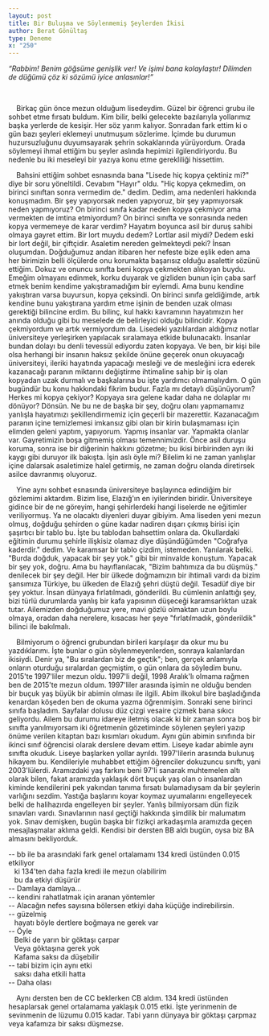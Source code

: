 ```yaml
---
layout: post
title: Bir Buluşma ve Söylenmemiş Şeylerden İkisi
author: Berat Gönültaş
type: Deneme
x: "250"
---
```


_“Rabbim! Benim göğsüme genişlik ver! Ve işimi bana kolaylaştır! Dilimden de düğümü çöz ki sözümü iyice anlasınlar!”_


<br/>

&nbsp;&nbsp;&nbsp;&nbsp;Birkaç gün önce mezun olduğum lisedeydim. Güzel bir öğrenci grubu ile sohbet etme fırsatı buldum. Kim bilir, belki gelecekte bazılarıyla yollarımız başka yerlerde de kesişir. Her söz yarım kalıyor. Sonradan fark ettim ki o gün bazı şeyleri eklemeyi unutmuşum sözlerime. İçimde bu durumun huzursuzluğunu duyumsayarak şehrin sokaklarında yürüyordum. Orada söylemeyi ihmal ettiğim bu şeyler aslında hepimizi ilgilendiriyordu. Bu nedenle bu iki meseleyi bir yazıya konu etme gerekliliği hissettim.

&nbsp;&nbsp;&nbsp;&nbsp;Bahsini ettiğim sohbet esnasında bana "Lisede hiç kopya çektiniz mi?" diye bir soru yöneltildi. Cevabım "Hayır" oldu. "Hiç kopya çekmedim, on birinci sınıftan sonra vermedim de." dedim. Dedim, ama nedenleri hakkında konuşmadım. Bir şey yapıyorsak neden yapıyoruz, bir şey yapmıyorsak neden yapmıyoruz? On birinci sınıfa kadar neden kopya çekmiyor ama vermekten de imtina etmiyordum? On birinci sınıfta ve sonrasında neden kopya vermemeye de karar verdim? Hayatım boyunca asil bir duruş sahibi olmaya gayret ettim. Bir lort muydu dedem? Lortlar asil miydi? Dedem eski bir lort değil, bir çiftçidir. Asaletim nereden gelmekteydi peki? İnsan oluşumdan. Doğduğumuz andan itibaren her nefeste bize eşlik eden ama her birimizin belli ölçülerde onu korumakta başarısız olduğu asalettir sözünü ettiğim. Dokuz ve onuncu sınıfta beni kopya çekmekten alıkoyan buydu. Emeğim olmayanı edinmek, korku duyarak ve gizliden bunun için çaba sarf etmek benim kendime yakıştıramadığım bir eylemdi. Ama bunu kendine yakıştıran varsa buyursun, kopya çeksindi. On birinci sınıfa geldiğimde, artık kendine bunu yakıştırana yardım etme işinin de benden uzak olması gerektiği bilincine erdim. Bu bilinç, kul hakkı kavramının hayatımızın her anında olduğu gibi bu meselede de belirleyici olduğu bilincidir. Kopya çekmiyordum ve artık vermiyordum da. Lisedeki yazılılardan aldığımız notlar üniversiteye yerleşirken yapılacak sıralamaya etkide bulunacaktı. İnsanlar bundan dolayı bu denli tevessül ediyordu zaten kopyaya. Ve ben, bir kişi bile olsa herhangi bir insanın haksız şekilde önüne geçerek onun okuyacağı üniversiteyi, ileriki hayatında yapacağı mesleği ve de mesleğini icra ederek kazanacağı paranın miktarını değiştirme ihtimaline sahip bir iş olan kopyadan uzak durmalı ve başkalarına bu işte yardımcı olmamalıydım. O gün bugündür bu konu hakkındaki fikrim budur. Fazla mı detaylı düşünüyorum? Herkes mi kopya çekiyor? Kopyaya sıra gelene kadar daha ne dolaplar mı dönüyor? Dönsün. Ne bu ne de başka bir şey, doğru olanı yapmamamız yanlışla hayatımızı şekillendirmemiz için geçerli bir mazerettir. Kazanacağım paranın içine temizlemesi imkansız gibi olan bir kirin bulaşmaması için elimden geleni yaptım, yapıyorum. Yapmış insanlar var. Yapmakta olanlar var. Gayretimizin boşa gitmemiş olması temennimizdir. Önce asil duruşu koruma, sonra ise bir diğerinin hakkını gözetme; bu ikisi birbirinden ayrı iki kaygı gibi duruyor ilk bakışta. İşin aslı öyle mi? Bilelim ki ne zaman yanlışlar içine dalarsak asaletimize halel getirmiş, ne zaman doğru olanda diretirsek asilce davranmış oluyoruz.

&nbsp;&nbsp;&nbsp;&nbsp;Yine aynı sohbet esnasında üniversiteye başlayınca edindiğim bir gözlemimi aktardım. Bizim lise, Elazığ'ın en iyilerinden biridir. Üniversiteye gidince bir de ne göreyim, hangi şehirlerdeki hangi liselerde ne eğitimler veriliyormuş. Ya ne olacaktı diyenleri duyar gibiyim. Ama liseden yeni mezun olmuş, doğduğu şehirden o güne kadar nadiren dışarı çıkmış birisi için şaşırtıcı bir tablo bu. İşte bu tablodan bahsettim onlara da. Okullardaki eğitimin durumu şehirle ilişkisiz olamaz diye düşündüğümden "Coğrafya kaderdir." dedim. Ve karamsar bir tablo çizdim, istemeden. Yanılarak belki. "Burda doğduk, yapacak bir şey yok." gibi bir minvalde konuştum. Yapacak bir şey yok, doğru. Ama bu hayıflanılacak, "Bizim bahtımıza da bu düşmüş." denilecek bir şey değil. Her bir ülkede doğmamızın bir ihtimali vardı da bizim şansımıza Türkiye, bu ülkeden de Elazığ şehri düştü değil. Tesadüf diye bir şey yoktur. İnsan dünyaya fırlatılmadı, gönderildi. Bu cümlenin anlattığı şey, bizi türlü durumlarda yanlış bir kafa yapısının düşeceği karamsarlıktan uzak tutar. Ailemizden doğduğumuz yere, mavi gözlü olmaktan uzun boylu olmaya, oradan daha nerelere, kısacası her şeye "fırlatılmadık, gönderildik" bilinci ile bakılmalı.

&nbsp;&nbsp;&nbsp;&nbsp;Bilmiyorum o öğrenci grubundan birileri karşılaşır da okur mu bu yazdıklarımı. İşte bunlar o gün söylenmeyenlerden, sonraya kalanlardan ikisiydi. Denir ya, "Bu sıralardan biz de geçtik"; ben, gerçek anlamıyla onların oturduğu sıralardan geçmiştim, o gün onlara da söyledim bunu. 2015'te 1997'liler mezun oldu. 1997'li değil, 1998 Aralık'lı olmama rağmen ben de 2015'te mezun oldum. 1997'liler arasında işimin ne olduğu benden bir buçuk yaş büyük bir abimin olması ile ilgili. Abim ilkokul bire başladığında kenardan köşeden ben de okuma yazma öğrenmişim. Sonraki sene birinci sınıfa başladım. Sayfalar dolusu düz çizgi vesaire çizmek bana sıkıcı geliyordu. Ailem bu durumu idareye iletmiş olacak ki bir zaman sonra boş bir sınıfta yanılmıyorsam iki öğretmenin gözetiminde söylenen şeyleri yazıp önüme verilen kitaptan bazı kısımları okudum. Aynı gün abimin sınıfında bir ikinci sınıf öğrencisi olarak derslere devam ettim. Liseye kadar abimle aynı sınıfta okuduk. Liseye başlarken yollar ayrıldı. 1997'lilerin arasında bulunuş hikayem bu. Kendileriyle muhabbet ettiğim öğrenciler dokuzuncu sınıftı, yani 2003'lülerdi. Aramızdaki yaş farkını beni 97'li sanarak muhtemelen altı olarak bilen, fakat aramızda yaklaşık dört buçuk yaş olan o insanlardan kiminde kendilerini pek yakından tanıma fırsatı bulamadıysam da bir şeylerin varlığını sezdim. Yastığa başlarını koyar koymaz uyumalarını engelleyecek belki de halihazırda engelleyen bir şeyler. Yanlış bilmiyorsam dün fizik sınavları vardı. Sınavlarının nasıl geçtiği hakkında şimdilik bir malumatım yok. Sınav demişken, bugün başka bir fizikçi arkadaşımla aramızda geçen mesajlaşmalar aklıma geldi. Kendisi bir dersten BB aldı bugün, oysa biz BA almasını bekliyorduk.

-- bb ile ba arasındaki fark genel ortalamamı 134 kredi üstünden 0.015 etkiliyor  
  &nbsp;&nbsp; ki 134'ten daha fazla kredi ile mezun olabilirim  
  &nbsp;&nbsp; bu da etkiyi düşürür  
-- Damlaya damlaya...  
-- kendini rahatlatmak için aranan yöntemler  
-- Alacağın nefes sayısına bölersen etkiyi daha küçüğe indirebilirsin.  
-- güzelmiş  
  &nbsp;&nbsp; hayatı böyle dertlere boğmaya ne gerek var  
-- Öyle  
  &nbsp;&nbsp; Belki de yarın bir göktaşı çarpar  
  &nbsp;&nbsp; Veya göktaşına gerek yok  
  &nbsp;&nbsp; Kafama saksı da düşebilir  
-- tabi bizim için aynı etki  
  &nbsp;&nbsp; saksı daha etkili hatta  
-- Daha olası  

&nbsp;&nbsp;&nbsp;&nbsp;Aynı dersten ben de CC beklerken CB aldım. 134 kredi üstünden hesaplarsak genel ortalamama yaklaşık 0.015 etki. İşte yerinmenin de sevinmenin de lüzumu 0.015 kadar. Tabi yarın dünyaya bir göktaşı çarpmaz veya kafamıza bir saksı düşmezse.
